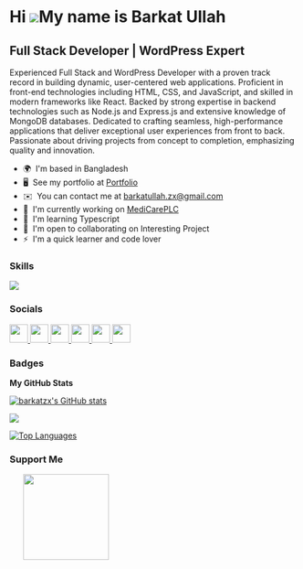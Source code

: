 Hi ![](https://user-images.githubusercontent.com/18350557/176309783-0785949b-9127-417c-8b55-ab5a4333674e.gif)My name is Barkat Ullah
====================================================================================================================================

Full Stack Developer | WordPress Expert
--------------------------------------

Experienced Full Stack and WordPress Developer with a proven track record in building dynamic, user-centered web applications. Proficient in front-end technologies including HTML, CSS, and JavaScript, and skilled in modern frameworks like React. Backed by strong expertise in backend technologies such as Node.js and Express.js and extensive knowledge of MongoDB databases. Dedicated to crafting seamless, high-performance applications that deliver exceptional user experiences from front to back. Passionate about driving projects from concept to completion, emphasizing quality and innovation.

* 🌍  I'm based in Bangladesh
* 🖥️  See my portfolio at [Portfolio](http://barkatullah.netlify.app/)
* ✉️  You can contact me at [barkatullah.zx@gmail.com](mailto:barkatullah.zx@gmail.com)
* 🚀  I'm currently working on [MediCarePLC](http://medicareplc.com)
* 🧠  I'm learning Typescript
* 🤝  I'm open to collaborating on Interesting Project
* ⚡  I'm a quick learner and code lover

### Skills


<p align="left">
  <a href="https://skillicons.dev">
    <img src="https://skillicons.dev/icons?i=html,css,bootstrap,tailwind,sass,materialui,js,jquery,react,redux,ts,nextjs,nodejs,firebase,mongodb,postgres,express,postman,docker,prisma,npm,wordpress,php,vscode,atom,bash,powershell,figma,git,github,netlify,vercel,heroku,notion" />
  </a>
</p>


### Socials

<p align="left"> <a href="https://www.facebook.com/barkatzx" target="_blank" rel="noreferrer"> <picture> <source media="(prefers-color-scheme: dark)" srcset="https://raw.githubusercontent.com/danielcranney/readme-generator/main/public/icons/socials/facebook-dark.svg" /> <source media="(prefers-color-scheme: light)" srcset="https://raw.githubusercontent.com/danielcranney/readme-generator/main/public/icons/socials/facebook.svg" /> <img src="https://raw.githubusercontent.com/danielcranney/readme-generator/main/public/icons/socials/facebook.svg" width="32" height="32" /> </picture> </a> <a href="https://www.github.com/barkatzx" target="_blank" rel="noreferrer"> <picture> <source media="(prefers-color-scheme: dark)" srcset="https://raw.githubusercontent.com/danielcranney/readme-generator/main/public/icons/socials/github-dark.svg" /> <source media="(prefers-color-scheme: light)" srcset="https://raw.githubusercontent.com/danielcranney/readme-generator/main/public/icons/socials/github.svg" /> <img src="https://raw.githubusercontent.com/danielcranney/readme-generator/main/public/icons/socials/github.svg" width="32" height="32" /> </picture> </a> <a href="https://barkatzy.hashnode.dev" target="_blank" rel="noreferrer"> <picture> <source media="(prefers-color-scheme: dark)" srcset="https://raw.githubusercontent.com/danielcranney/readme-generator/main/public/icons/socials/hashnode-dark.svg" /> <source media="(prefers-color-scheme: light)" srcset="https://raw.githubusercontent.com/danielcranney/readme-generator/main/public/icons/socials/hashnode.svg" /> <img src="https://raw.githubusercontent.com/danielcranney/readme-generator/main/public/icons/socials/hashnode.svg" width="32" height="32" /> </picture> </a> <a href="https://www.linkedin.com/in/barkatzx" target="_blank" rel="noreferrer"> <picture> <source media="(prefers-color-scheme: dark)" srcset="https://raw.githubusercontent.com/danielcranney/readme-generator/main/public/icons/socials/linkedin-dark.svg" /> <source media="(prefers-color-scheme: light)" srcset="https://raw.githubusercontent.com/danielcranney/readme-generator/main/public/icons/socials/linkedin.svg" /> <img src="https://raw.githubusercontent.com/danielcranney/readme-generator/main/public/icons/socials/linkedin.svg" width="32" height="32" /> </picture> </a> <a href="http://www.medium.com/@barkatullah.zx" target="_blank" rel="noreferrer"> <picture> <source media="(prefers-color-scheme: dark)" srcset="https://raw.githubusercontent.com/danielcranney/readme-generator/main/public/icons/socials/medium-dark.svg" /> <source media="(prefers-color-scheme: light)" srcset="https://raw.githubusercontent.com/danielcranney/readme-generator/main/public/icons/socials/medium.svg" /> <img src="https://raw.githubusercontent.com/danielcranney/readme-generator/main/public/icons/socials/medium.svg" width="32" height="32" /> </picture> </a> <a href="https://www.stackoverflow.com/users/barkatzx" target="_blank" rel="noreferrer"> <picture> <source media="(prefers-color-scheme: dark)" srcset="https://raw.githubusercontent.com/danielcranney/readme-generator/main/public/icons/socials/stackoverflow-dark.svg" /> <source media="(prefers-color-scheme: light)" srcset="https://raw.githubusercontent.com/danielcranney/readme-generator/main/public/icons/socials/stackoverflow.svg" /> <img src="https://raw.githubusercontent.com/danielcranney/readme-generator/main/public/icons/socials/stackoverflow.svg" width="32" height="32" /> </picture> </a></p>

### Badges

<b>My GitHub Stats</b>

<a href="http://www.github.com/barkatzx"><img src="https://github-readme-stats.vercel.app/api?username=barkatzx&show_icons=true&hide=&count_private=true&title_color=ffffff&text_color=ffffff&icon_color=0891b2&bg_color=1c1917&hide_border=true&show_icons=true" alt="barkatzx's GitHub stats" /></a>

<a href="http://www.github.com/barkatzx"><img src="https://github-readme-streak-stats.herokuapp.com/?user=barkatzx&stroke=ffffff&background=1c1917&ring=ffffff&fire=ffffff&currStreakNum=ffffff&currStreakLabel=ffffff&sideNums=ffffff&sideLabels=ffffff&dates=ffffff&hide_border=true" /></a>

<a href="https://github.com/barkatzx" align="left"><img src="https://github-readme-stats.vercel.app/api/top-langs/?username=barkatzx&langs_count=10&title_color=ffffff&text_color=ffffff&icon_color=0891b2&bg_color=1c1917&hide_border=true&locale=en&custom_title=Top%20%Languages" alt="Top Languages" /></a>

### Support Me

<ul style="list-style-type: none; margin: 0;">

<li style="display: inline-block; margin-right: 0.25rem;"><a href="https://www.buymeacoffee.com/barkatzx"><img src="https://cdn.buymeacoffee.com/buttons/v2/default-yellow.png" width="150"/></a></li>

</ul>
